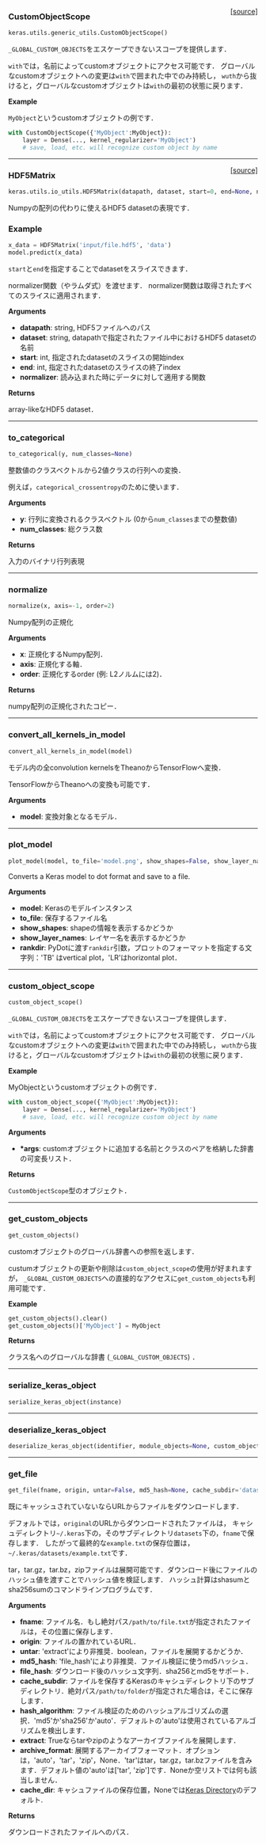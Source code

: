 <span style="float:right;">[[source]](https://github.com/fchollet/keras/blob/master/keras/utils/generic_utils.py#L16)</span>
### CustomObjectScope

```python
keras.utils.generic_utils.CustomObjectScope()
```

`_GLOBAL_CUSTOM_OBJECTS`をエスケープできないスコープを提供します．

`with`では，名前によってcustomオブジェクトにアクセス可能です．
グローバルなcustomオブジェクトへの変更は`with`で囲まれた中でのみ持続し，
`wuth`から抜けると，グローバルなcustomオブジェクトは`with`の最初の状態に戻ります．

__Example__

`MyObject`というcustomオブジェクトの例です．

```python
with CustomObjectScope({'MyObject':MyObject}):
    layer = Dense(..., kernel_regularizer='MyObject')
    # save, load, etc. will recognize custom object by name
```

---

<span style="float:right;">[[source]](https://github.com/fchollet/keras/blob/master/keras/utils/generic_utils.py#L16)</span>
### HDF5Matrix

```python
keras.utils.io_utils.HDF5Matrix(datapath, dataset, start=0, end=None, normalizer=None)
```

Numpyの配列の代わりに使えるHDF5 datasetの表現です．

### Example

```python
x_data = HDF5Matrix('input/file.hdf5', 'data')
model.predict(x_data)
```

`start`と`end`を指定することでdatasetをスライスできます．

normalizer関数（やラムダ式）を渡せます． normalizer関数は取得されたすべてのスライスに適用されます．

__Arguments__

- __datapath__: string, HDF5ファイルへのパス
- __dataset__: string, datapathで指定されたファイル中におけるHDF5 datasetの名前
- __start__: int, 指定されたdatasetのスライスの開始index
- __end__: int, 指定されたdatasetのスライスの終了index
- __normalizer__: 読み込まれた時にデータに対して適用する関数

__Returns__

array-likeなHDF5 dataset．

--- 

### to_categorical

```python
to_categorical(y, num_classes=None)
```
整数値のクラスベクトルから2値クラスの行列への変換．

例えば，`categorical_crossentropy`のために使います．

__Arguments__

- __y__: 行列に変換されるクラスベクトル (0から`num_classes`までの整数値)
- __num_classes__: 総クラス数

__Returns__

入力のバイナリ行列表現

---

### normalize

```python
normalize(x, axis=-1, order=2)
```

Numpy配列の正規化

__Arguments__

- __x__: 正規化するNumpy配列．
- __axis__: 正規化する軸．
- __order__: 正規化するorder (例: L2ノルムには2)．

__Returns__

numpy配列の正規化されたコピー．

---

### convert_all_kernels_in_model

```python
convert_all_kernels_in_model(model)
```

モデル内の全convolution kernelsをTheanoからTensorFlowへ変換．

TensorFlowからTheanoへの変換も可能です．

__Arguments__

- __model__: 変換対象となるモデル．

---

### plot_model

```python
plot_model(model, to_file='model.png', show_shapes=False, show_layer_names=True, rankdir='TB')
```

Converts a Keras model to dot format and save to a file.

__Arguments__

- __model__: Kerasのモデルインスタンス
- __to_file__: 保存するファイル名
- __show_shapes__: shapeの情報を表示するかどうか
- __show_layer_names__: レイヤー名を表示するかどうか
- __rankdir__: PyDotに渡す`rankdir`引数，プロットのフォーマットを指定する文字列：'TB' はvertical plot，'LR'はhorizontal plot．

---

### custom_object_scope

```python
custom_object_scope()
```

`_GLOBAL_CUSTOM_OBJECTS`をエスケープできないスコープを提供します．

`with`では，名前によってcustomオブジェクトにアクセス可能です．
グローバルなcustomオブジェクトへの変更は`with`で囲まれた中でのみ持続し，
`wuth`から抜けると，グローバルなcustomオブジェクトは`with`の最初の状態に戻ります．

__Example__

MyObjectというcustomオブジェクトの例です．

```python
with custom_object_scope({'MyObject':MyObject}):
    layer = Dense(..., kernel_regularizer='MyObject')
    # save, load, etc. will recognize custom object by name
```

__Arguments__

- __*args__: customオブジェクトに追加する名前とクラスのペアを格納した辞書の可変長リスト．

__Returns__

`CustomObjectScope`型のオブジェクト．

---

### get_custom_objects

```python
get_custom_objects()
```

customオブジェクトのグローバル辞書への参照を返します．

custumオブジェクトの更新や削除は`custom_object_scope`の使用が好まれますが，
`_GLOBAL_CUSTOM_OBJECTS`への直接的なアクセスに`get_custom_objects`も利用可能です．

__Example__

```python
get_custom_objects().clear()
get_custom_objects()['MyObject'] = MyObject
```

__Returns__

クラス名へのグローバルな辞書 (`_GLOBAL_CUSTOM_OBJECTS`) ．

---

### serialize_keras_object

```python
serialize_keras_object(instance)
```

---

### deserialize_keras_object

```python
deserialize_keras_object(identifier, module_objects=None, custom_objects=None, printable_module_name='object')
```

---

### get_file

```python
get_file(fname, origin, untar=False, md5_hash=None, cache_subdir='datasets', file_hash=None, hash_algorithm='auto', extract=False, archive_format='auto', cache_dir=None)
```

既にキャッシュされていないならURLからファイルをダウンロードします．

デフォルトでは，`original`のURLからダウンロードされたファイルは，
キャシュディレクトリ`~/.keras`下の，そのサブディレクトリ`datasets`下の，`fname`で保存します． 
したがって最終的な`example.txt`の保存位置は，`~/.keras/datasets/example.txt`です．

tar，tar.gz，tar.bz，zipファイルは展開可能です．ダウンロード後にファイルのハッシュ値を渡すことでハッシュ値を検証します．
ハッシュ計算はshasumとsha256sumのコマンドラインプログラムです．

__Arguments__

- __fname__: ファイル名．もし絶対パス`/path/to/file.txt`が指定されたファイルは，その位置に保存します．
- __origin__: ファイルの置かれているURL．
- __untar__: 'extract'により非推奨．boolean，ファイルを展開するかどうか．
- __md5_hash__: 'file_hash'により非推奨．ファイル検証に使うmd5ハッシュ．
- __file_hash__: ダウンロード後のハッシュ文字列．sha256とmd5をサポート．
- __cache_subdir__: ファイルを保存するKerasのキャシュディレクトリ下のサブディレクトリ．絶対パス`/path/to/folder`が指定された場合は，そこに保存します．
- __hash_algorithm__: ファイル検証のためのハッシュアルゴリズムの選択．'md5'か'sha256'か'auto'．デフォルトの'auto'は使用されているアルゴリズムを検出します．
- __extract__: Trueならtarやzipのようなアーカイブファイルを展開します．
- __archive_format__: 展開するアーカイブフォーマット．オプションは，'auto'，'tar'，'zip'，None．'tar'はtar，tar.gz，tar.bzファイルを含みます．デフォルト値の'auto'は['tar', 'zip']です．Noneか空リストでは何も該当しません．
- __cache_dir__: キャシュファイルの保存位置，Noneでは[Keras Directory](https://keras.io/ja/getting-started/faq/#where-is-the-keras-configuration-filed-stored)のデフォルト.

__Returns__

ダウンロードされたファイルへのパス．
